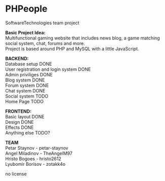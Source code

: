 # PHPeople  
SoftwareTechnologies team project  

**Basic Project Idea:**  
Multifunctional gaming website that includes news blog, a game matching social system, chat, forums and more.  
Project is based around PHP and MySQL with a little JavaScript.  

**BACKEND:**  
Database setup DONE  
User registration and login system  DONE  
Admin priviliges  DONE  
Blog system DONE  
Forum system DONE  
Chat system DONE  
Social system TODO  
Home Page TODO  

**FRONTEND:**  
Basic layout DONE  
Design DONE  
Effects DONE  
Anything else TODO?  

**TEAM**  
Petar Staynov - petar-staynov  
Angel Miladinov - TheAngelM97  
Hristo Bogoes - hristo2612  
Lyubomir Borisov - zotakk4o  

no license  
